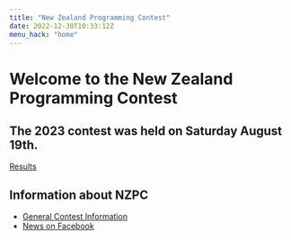 ```yaml
---
title: "New Zealand Programming Contest"
date: 2022-12-30T10:33:12Z
menu_hack: "home"
---
```

# Welcome to the New Zealand Programming Contest 

## The 2023 contest was held on Saturday August 19th. 

[Results](/results/2023.html)


## Information about NZPC

* [General Contest Information](/about/)
* [News on Facebook](https://www.facebook.com/groups/625379865871965)